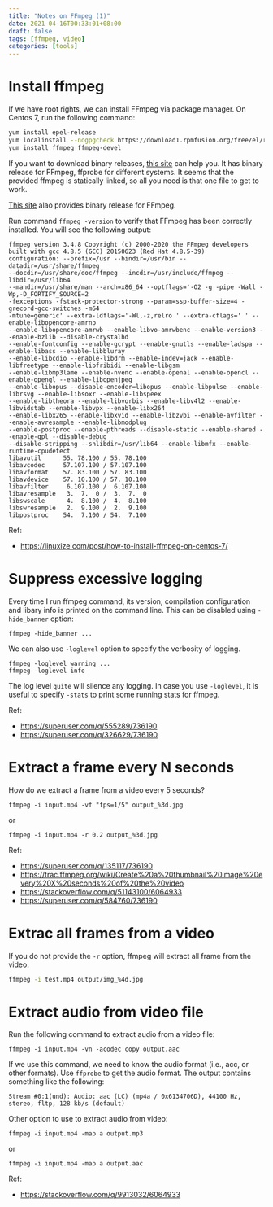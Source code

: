 ```yaml
---
title: "Notes on FFmpeg (1)"
date: 2021-04-16T00:33:01+08:00
draft: false
tags: [ffmpeg, video]
categories: [tools]
---
```


<!--more-->

# Install ffmpeg

If we have root rights, we can install FFmpeg via package manager. On Centos 7,
run the following command:

```bash
yum install epel-release
yum localinstall --nogpgcheck https://download1.rpmfusion.org/free/el/rpmfusion-free-release-7.noarch.rpm
yum install ffmpeg ffmpeg-devel
```

If you want to download binary releases, [this site](https://ffbinaries.com/downloads)
can help you. It has binary release for FFmpeg, ffprobe for different systems.
It seems that the provided ffmpeg is statically linked, so all you need is that
one file to get to work.

[This site](https://johnvansickle.com/ffmpeg/) alao provides binary release for FFmpeg.

Run command `ffmpeg -version` to verify that FFmpeg has been correctly
installed. You will see the following output:

```
ffmpeg version 3.4.8 Copyright (c) 2000-2020 the FFmpeg developers
built with gcc 4.8.5 (GCC) 20150623 (Red Hat 4.8.5-39)
configuration: --prefix=/usr --bindir=/usr/bin --datadir=/usr/share/ffmpeg
--docdir=/usr/share/doc/ffmpeg --incdir=/usr/include/ffmpeg --libdir=/usr/lib64
--mandir=/usr/share/man --arch=x86_64 --optflags='-O2 -g -pipe -Wall -Wp,-D_FORTIFY_SOURCE=2
-fexceptions -fstack-protector-strong --param=ssp-buffer-size=4 -grecord-gcc-switches -m64
-mtune=generic' --extra-ldflags='-Wl,-z,relro ' --extra-cflags=' ' --enable-libopencore-amrnb
--enable-libopencore-amrwb --enable-libvo-amrwbenc --enable-version3 --enable-bzlib --disable-crystalhd
--enable-fontconfig --enable-gcrypt --enable-gnutls --enable-ladspa --enable-libass --enable-libbluray
--enable-libcdio --enable-libdrm --enable-indev=jack --enable-libfreetype --enable-libfribidi --enable-libgsm
--enable-libmp3lame --enable-nvenc --enable-openal --enable-opencl --enable-opengl --enable-libopenjpeg
--enable-libopus --disable-encoder=libopus --enable-libpulse --enable-librsvg --enable-libsoxr --enable-libspeex
--enable-libtheora --enable-libvorbis --enable-libv4l2 --enable-libvidstab --enable-libvpx --enable-libx264
--enable-libx265 --enable-libxvid --enable-libzvbi --enable-avfilter --enable-avresample --enable-libmodplug
--enable-postproc --enable-pthreads --disable-static --enable-shared --enable-gpl --disable-debug
--disable-stripping --shlibdir=/usr/lib64 --enable-libmfx --enable-runtime-cpudetect
libavutil      55. 78.100 / 55. 78.100
libavcodec     57.107.100 / 57.107.100
libavformat    57. 83.100 / 57. 83.100
libavdevice    57. 10.100 / 57. 10.100
libavfilter     6.107.100 /  6.107.100
libavresample   3.  7.  0 /  3.  7.  0
libswscale      4.  8.100 /  4.  8.100
libswresample   2.  9.100 /  2.  9.100
libpostproc    54.  7.100 / 54.  7.100
```

Ref:

+ https://linuxize.com/post/how-to-install-ffmpeg-on-centos-7/

# Suppress excessive logging

Every time I run ffmpeg command, its version, compilation configuration and
libary info is printed on the command line. This can be disabled using
`-hide_banner` option:

```
ffmpeg -hide_banner ...
```

We can also use `-loglevel` option to specify the verbosity of logging.

```
ffmpeg -loglevel warning ...
ffmpeg -loglevel info
```

The log level `quite` will silence any logging. In case you use `-loglevel`, it
is useful to specify `-stats` to print some running stats for ffmpeg.

Ref:

+ https://superuser.com/q/555289/736190
+ https://superuser.com/q/326629/736190

# Extract a frame every N seconds

How do we extract a frame from a video every 5 seconds?

```
ffmpeg -i input.mp4 -vf "fps=1/5" output_%3d.jpg
```

or

```
ffmpeg -i input.mp4 -r 0.2 output_%3d.jpg
```

Ref:

+ https://superuser.com/q/135117/736190
+ https://trac.ffmpeg.org/wiki/Create%20a%20thumbnail%20image%20every%20X%20seconds%20of%20the%20video
+ https://stackoverflow.com/q/51143100/6064933
+ https://superuser.com/q/584760/736190

# Extrac all frames from a video

If you do not provide the `-r` option, ffmpeg will extract all frame from the
video.

```bash
ffmpeg -i test.mp4 output/img_%4d.jpg
```

# Extract audio from video file

Run the following command to extract audio from a video file:

```
ffmpeg -i input.mp4 -vn -acodec copy output.aac
```

If we use this command, we need to know the audio format (i.e., acc, or other
formats). Use `ffprobe` to get the audio format. The output contains something
like the following:

```
Stream #0:1(und): Audio: aac (LC) (mp4a / 0x6134706D), 44100 Hz, stereo, fltp, 128 kb/s (default)
```

Other option to use to extract audio from video:

```
ffmpeg -i input.mp4 -map a output.mp3
```

or

```
ffmpeg -i input.mp4 -map a output.aac
```

Ref:

+ https://stackoverflow.com/q/9913032/6064933
